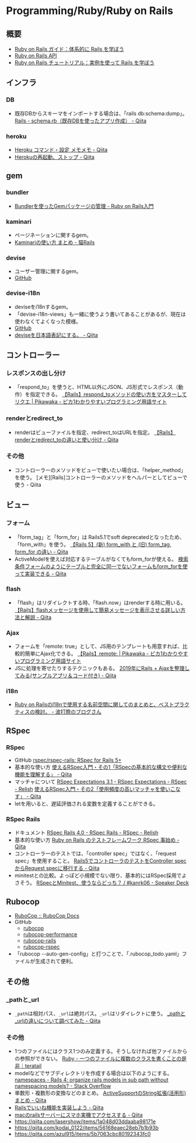 # Programming/Ruby/Ruby on Rails

## 概要

- [Ruby on Rails ガイド：体系的に Rails を学ぼう](https://railsguides.jp/)
- [Ruby on Rails API](https://api.rubyonrails.org/)
- [Ruby on Rails チュートリアル：実例を使って Rails を学ぼう](https://railstutorial.jp/)

## インフラ

### DB

- 既存DBからスキーマをインポートする場合は、「rails db:schema:dump」。
  [Rails - schema.rb（既存DBを使ったアプリ作成） - Qiita](https://qiita.com/edo1z/items/a0bf22b294406f00ec7c)

### heroku

- [Heroku コマンド・設定 メモメモ - Qiita](https://qiita.com/pugiemonn/items/0e69b7a29a384b356e65)
- [Herokuの再起動、ストップ - Qiita](https://qiita.com/RyochanUedasan/items/d447cbf2733e389994bb)

## gem

### bundler

- [Bundlerを使ったGemパッケージの管理 - Ruby on Rails入門](https://www.javadrive.jp/rails/ini/index2.html)

### kaminari

- ページネーションに関するgem。
- [Kaminariの使い方 まとめ - 猫Rails](http://nekorails.hatenablog.com/entry/2018/10/15/005146)

### devise

- ユーザー管理に関するgem。
- [GitHub](https://github.com/heartcombo/devise)

### devise-i18n

- deviseをi18nするgem。
- 「devise-i18n-views」も一緒に使うよう書いてあることがあるが、現在は使わなくてよくなった模様。
- [GitHub](https://github.com/tigrish/devise-i18n)
- [deviseを日本語表記にする。 - Qiita](https://qiita.com/ryuuuuuuuuuu/items/48dec280cf8925968c65)

## コントローラー

### レスポンスの出し分け

- 「respond_to」を使うと、HTML以外にJSON、JS形式でレスポンス（動作）を指定できる。
  [【Rails】respond_toメソッドの使い方をマスターしてリクエ | Pikawaka - ピカ1わかりやすいプログラミング用語サイト](https://pikawaka.com/rails/respond_to)

### renderとredirect_to

- renderはビューファイルを指定、redirect_toはURLを指定。
  [【Rails】renderとredirect_toの違いと使い分け - Qiita](https://qiita.com/morikuma709/items/e9146465df2d8a094d78)

### その他

- コントローラーのメソッドをビューで使いたい場合は、「helper_method」を使う。
  [メモ][Rails]コントローラーのメソッドをヘルパーとしてビューで使う - Qiita

## ビュー

### フォーム

- 「form_tag」と「form_for」は Rails5.1でsoft deprecatedとなったため、「form_with」を使う。
  [【Rails 5】(新) form_with と (旧) form_tag, form_for の違い - Qiita](https://qiita.com/hmmrjn/items/24f3b8eade206ace17e2)
- ActiveModelを使えば対応するテーブルがなくてもform_forが使える。
  [検索条件フォームのようにテーブルと完全に同一でないフォームもform_forを使って実装できる - Qiita](https://qiita.com/ishidamakot/items/dc16b6e22e6ec275079f)

### flash

- 「flash」はリダイレクトする時、「flash.now」はrenderする時に用いる。
  [【Rails】flashメッセージを使用して簡易メッセージを表示させる詳しい方法と解説 - Qiita](https://qiita.com/dice9494/items/2a0e92aba58a516e42e9)

### Ajax

- フォームを「remote: true」として、JS用のテンプレートも用意すれば、比較的簡単にAjax化できる。
  [【Rails】remote: | Pikawaka - ピカ1わかりやすいプログラミング用語サイト](https://pikawaka.com/rails/remote-true)
- JSに処理を寄せたりするテクニックもある。
  [2019年にRails + Ajaxを整理してみる(サンプルアプリ＆コード付き) - Qiita](https://qiita.com/jonakp/items/39fecc0f31335328b34e)

### i18n

- [Ruby on RailsのI18nで使用する名前空間に関してのまとめと、ベストプラクティスの検討。 - 波打際のブログさん](http://alfa.hatenablog.jp/entry/2013/12/03/221308)

## RSpec

### RSpec

- GitHub
  [rspec/rspec-rails: RSpec for Rails 5+](https://github.com/rspec/rspec-rails)
- 基本的な使い方
  [使えるRSpec入門・その1「RSpecの基本的な構文や便利な機能を理解する」 - Qiita](https://qiita.com/jnchito/items/42193d066bd61c740612)
- マッチャについて
  [RSpec Expectations 3.1 - RSpec Expectations - RSpec - Relish](https://relishapp.com/rspec/rspec-expectations/v/3-1/docs)
  [使えるRSpec入門・その2「使用頻度の高いマッチャを使いこなす」 - Qiita](https://qiita.com/jnchito/items/2e79a1abe7cd8214caa5)
- letを用いると、遅延評価される変数を定義することができる。

### RSpec Rails

- ドキュメント
  [RSpec Rails 4.0 - RSpec Rails - RSpec - Relish](https://relishapp.com/rspec/rspec-rails/v/4-0/docs)
- 基本的な使い方
  [Ruby on Rails のテストフレームワーク RSpec 事始め - Qiita](https://qiita.com/tatsurou313/items/c923338d2e3c07dfd9ee)
- コントローラーのテストでは、「controller spec」ではなく、「request spec」を使用すること。
  [Rails5でコントローラのテストをController specからRequest specに移行する - Qiita](https://qiita.com/t2kojima/items/ad7a8ade9e7a99fb4384)
- minitestとの比較。よっぽど小規模でない限り、基本的にはRSpec採用でよさそう。
  [RSpecとMinitest、使うならどっち？ / #kanrk06 - Speaker Deck](https://speakerdeck.com/jnchito/number-kanrk06)

## Rubocop

- [RuboCop :: RuboCop Docs](https://docs.rubocop.org/rubocop/index.html)
- GitHub
  - [rubocop](https://github.com/rubocop-hq/rubocop)
  - [rubocop-performance](https://github.com/rubocop-hq/rubocop-performance)
  - [rubocop-rails](https://github.com/rubocop-hq/rubocop-rails)
  - [rubocop-rspec](https://github.com/rubocop-hq/rubocop-rspec)
- 「rubocop --auto-gen-config」と打つことで、「.rubocop_todo.yaml」ファイルが生成されて便利。

## その他

### _pathと_url

- `_path`は相対パス、`_url`は絶対パス。`_url`はリダイレクトに使う。
  [_pathと_urlの違いについて調べてみた - Qiita](https://qiita.com/bSRATulen2N90kL/items/a183c501f56c4068584c)

### その他

- 1つのファイルにはクラス1つのみ定義する。そうしなければ他ファイルからの参照ができない。
  [Ruby - 一つのファイルに複数のクラスを書くことの是非｜teratail](https://teratail.com/questions/111996)
- modelなどでサブディレクトリを作成する場合は以下のようにする。
  [namespaces - Rails 4: organize rails models in sub path without namespacing models? - Stack Overflow](https://stackoverflow.com/questions/18934115/rails-4-organize-rails-models-in-sub-path-without-namespacing-models)
- 単数形・複数形の変換などのまとめ。
  [ActiveSupportのString拡張(活用形)まとめ - Qiita](https://qiita.com/hana-da/items/ec9ac3e1c8803f5fa1fc)
- [Railsでいいね機能を実装しよう - Qiita](https://qiita.com/nojinoji/items/2c66499848d882c31ffa)
- [macのrailsサーバーにスマホ実機でアクセスする - Qiita](https://qiita.com/takahi5/items/8e03f12bec7def84fc52)
- <https://qiita.com/lasershow/items/1a048d03ddaaba98171e>
- <https://qiita.com/kodai_0122/items/56168eaec28eb7b1b93b>
- <https://qiita.com/azul915/items/5b7063cbc80192343fc0>
